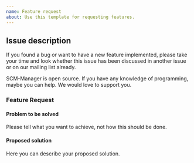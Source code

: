 ```yaml
---
name: Feature request
about: Use this template for requesting features.
---
```


## Issue description

If you found a bug or want to have a new feature implemented, please take your time and look whether this issue has been discussed in another issue or on our mailing list already.

SCM-Manager is open source. If you have any knowledge of programming, maybe you can help. We would love to support you.

### Feature Request

#### Problem to be solved

Please tell what you want to achieve, not how this should be done.

#### Proposed solution

Here you can describe your proposed solution.